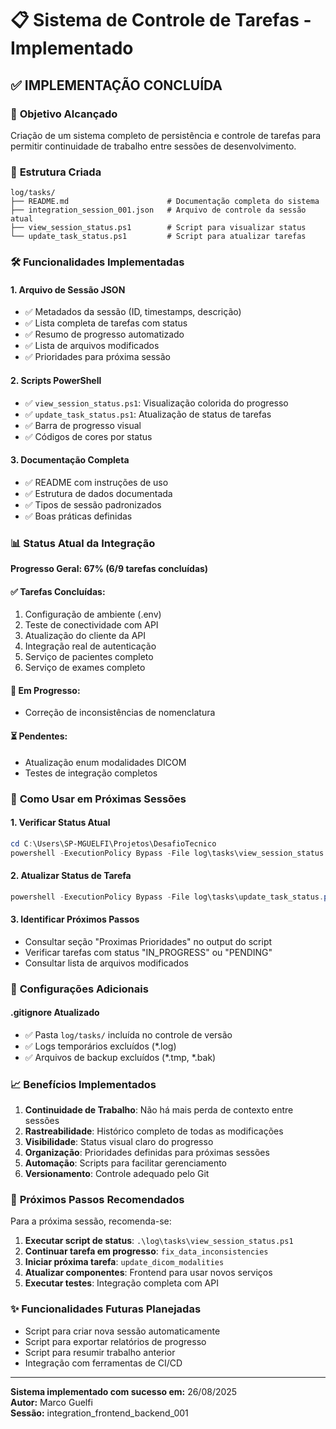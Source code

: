 # 📋 Sistema de Controle de Tarefas - Implementado

## ✅ **IMPLEMENTAÇÃO CONCLUÍDA**

### 🎯 **Objetivo Alcançado**
Criação de um sistema completo de persistência e controle de tarefas para permitir continuidade de trabalho entre sessões de desenvolvimento.

### 📁 **Estrutura Criada**

```
log/tasks/
├── README.md                      # Documentação completa do sistema
├── integration_session_001.json   # Arquivo de controle da sessão atual
├── view_session_status.ps1        # Script para visualizar status
└── update_task_status.ps1         # Script para atualizar tarefas
```

### 🛠️ **Funcionalidades Implementadas**

#### 1. **Arquivo de Sessão JSON**
- ✅ Metadados da sessão (ID, timestamps, descrição)
- ✅ Lista completa de tarefas com status
- ✅ Resumo de progresso automatizado
- ✅ Lista de arquivos modificados
- ✅ Prioridades para próxima sessão

#### 2. **Scripts PowerShell**
- ✅ `view_session_status.ps1`: Visualização colorida do progresso
- ✅ `update_task_status.ps1`: Atualização de status de tarefas
- ✅ Barra de progresso visual
- ✅ Códigos de cores por status

#### 3. **Documentação Completa**
- ✅ README com instruções de uso
- ✅ Estrutura de dados documentada
- ✅ Tipos de sessão padronizados
- ✅ Boas práticas definidas

### 📊 **Status Atual da Integração**

**Progresso Geral: 67% (6/9 tarefas concluídas)**

#### ✅ **Tarefas Concluídas:**
1. Configuração de ambiente (.env)
2. Teste de conectividade com API
3. Atualização do cliente da API
4. Integração real de autenticação
5. Serviço de pacientes completo
6. Serviço de exames completo

#### 🔄 **Em Progresso:**
- Correção de inconsistências de nomenclatura

#### ⏳ **Pendentes:**
- Atualização enum modalidades DICOM
- Testes de integração completos

### 🚀 **Como Usar em Próximas Sessões**

#### 1. **Verificar Status Atual**
```powershell
cd C:\Users\SP-MGUELFI\Projetos\DesafioTecnico
powershell -ExecutionPolicy Bypass -File log\tasks\view_session_status.ps1
```

#### 2. **Atualizar Status de Tarefa**
```powershell
powershell -ExecutionPolicy Bypass -File log\tasks\update_task_status.ps1 -TaskId "task_id" -Status "COMPLETE" -Notes "Descrição do que foi feito"
```

#### 3. **Identificar Próximos Passos**
- Consultar seção "Proximas Prioridades" no output do script
- Verificar tarefas com status "IN_PROGRESS" ou "PENDING"
- Consultar lista de arquivos modificados

### 🔧 **Configurações Adicionais**

#### **.gitignore Atualizado**
- ✅ Pasta `log/tasks/` incluída no controle de versão
- ✅ Logs temporários excluídos (*.log)
- ✅ Arquivos de backup excluídos (*.tmp, *.bak)

### 📈 **Benefícios Implementados**

1. **Continuidade de Trabalho**: Não há mais perda de contexto entre sessões
2. **Rastreabilidade**: Histórico completo de todas as modificações
3. **Visibilidade**: Status visual claro do progresso
4. **Organização**: Prioridades definidas para próximas sessões
5. **Automação**: Scripts para facilitar gerenciamento
6. **Versionamento**: Controle adequado pelo Git

### 🎯 **Próximos Passos Recomendados**

Para a próxima sessão, recomenda-se:

1. **Executar script de status**: `.\log\tasks\view_session_status.ps1`
2. **Continuar tarefa em progresso**: `fix_data_inconsistencies`
3. **Iniciar próxima tarefa**: `update_dicom_modalities`
4. **Atualizar componentes**: Frontend para usar novos serviços
5. **Executar testes**: Integração completa com API

### ✨ **Funcionalidades Futuras Planejadas**

- Script para criar nova sessão automaticamente
- Script para exportar relatórios de progresso
- Script para resumir trabalho anterior
- Integração com ferramentas de CI/CD

---

**Sistema implementado com sucesso em:** 26/08/2025  
**Autor:** Marco Guelfi  
**Sessão:** integration_frontend_backend_001